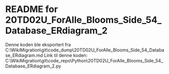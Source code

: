 # README for 20TD02U_ForAlle_Blooms_Side_54_Database_ERdiagram_2
Denne koden ble eksportert fra C:\WikiMigration\git\code_dump\20TD02U_ForAlle_Blooms_Side_54_Database_ERdiagram.md
Link til denne koden: C:\WikiMigration\git\code_repo\Python\20TD02U_ForAlle_Blooms_Side_54_Database_ERdiagram_2.py
